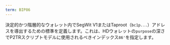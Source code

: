 ```yaml
---
term: BIP86
---
```


決定的かつ階層的なウォレット内でSegWit V1またはTaproot（`bc1p...`）アドレスを導出するための標準を定義します。これは、HDウォレットの`purpose`の深さでP2TRスクリプトモデルに使用されるべきインデックス`86'`を指定します。